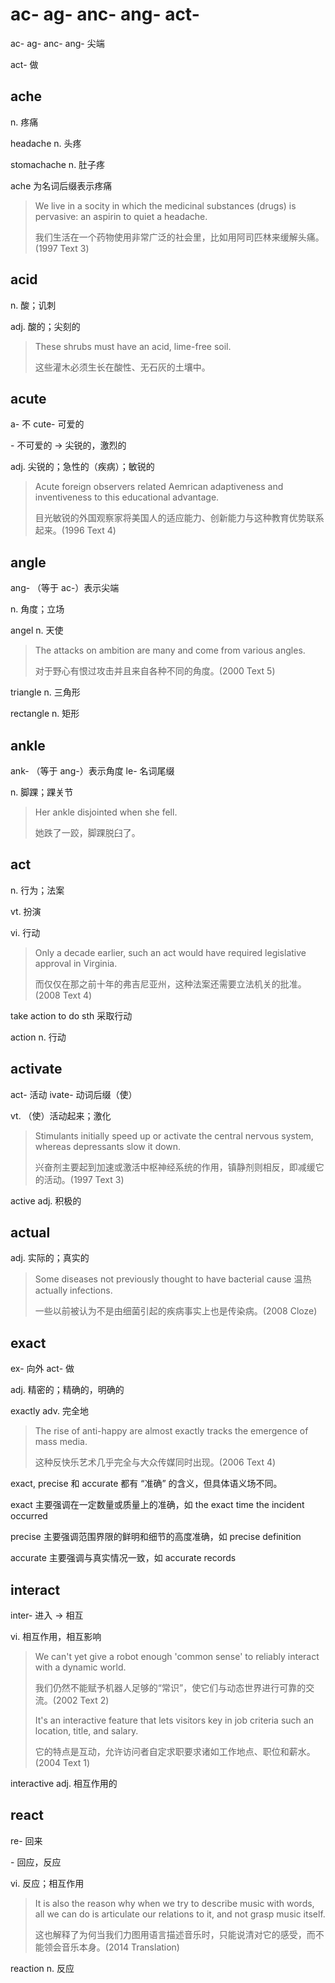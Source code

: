 # ac- ag- anc- ang- act-

ac- ag- anc- ang- 尖端

act- 做

## ache

n. 疼痛

headache n. 头疼

stomachache n. 肚子疼

ache 为名词后缀表示疼痛

> We live in a socity in which the medicinal substances (drugs) is pervasive: an aspirin to quiet a headache.
>
> 我们生活在一个药物使用非常广泛的社会里，比如用阿司匹林来缓解头痛。(1997 Text 3)

## acid

n. 酸；讥刺

adj. 酸的；尖刻的

> These shrubs must have an acid, lime-free soil.
>
> 这些灌木必须生长在酸性、无石灰的土壤中。

## acute

a- 不 cute- 可爱的

\- 不可爱的 -> 尖锐的，激烈的

adj. 尖锐的；急性的（疾病）；敏锐的

> Acute foreign observers related Aemrican adaptiveness and inventiveness to this educational advantage.
>
> 目光敏锐的外国观察家将美国人的适应能力、创新能力与这种教育优势联系起来。(1996 Text 4)

## angle

ang- （等于 ac-）表示尖端

n. 角度；立场

angel n. 天使

> The attacks on ambition are many and come from various angles.
>
> 对于野心有恨过攻击并且来自各种不同的角度。(2000 Text 5)

triangle n. 三角形

rectangle n. 矩形

## ankle

ank- （等于 ang-）表示角度 le- 名词尾缀

n. 脚踝；踝关节

> Her ankle disjointed when she fell.
>
> 她跌了一跤，脚踝脱臼了。

## act

n. 行为；法案

vt. 扮演

vi. 行动

> Only a decade earlier, such an act would have required legislative approval in Virginia.
>
> 而仅仅在那之前十年的弗吉尼亚州，这种法案还需要立法机关的批准。(2008 Text 4)

take action to do sth 采取行动

action n. 行动

## activate

act- 活动 ivate- 动词后缀（使）

vt. （使）活动起来；激化

> Stimulants initially speed up or activate the central nervous system, whereas depressants slow it down.
>
> 兴奋剂主要起到加速或激活中枢神经系统的作用，镇静剂则相反，即减缓它的活动。(1997 Text 3)

active adj. 积极的

## actual

adj. 实际的；真实的

> Some diseases not previously thought to have bacterial cause 温热 actually infections.
>
> 一些以前被认为不是由细菌引起的疾病事实上也是传染病。(2008 Cloze)

## exact

ex- 向外 act- 做

adj. 精密的；精确的，明确的

exactly adv. 完全地

> The rise of anti-happy are almost exactly tracks the emergence of mass media.
>
> 这种反快乐艺术几乎完全与大众传媒同时出现。(2006 Text 4)

exact, precise 和 accurate 都有 “准确” 的含义，但具体语义场不同。

exact 主要强调在一定数量或质量上的准确，如 the exact time the incident occurred

precise 主要强调范围界限的鲜明和细节的高度准确，如 precise definition

accurate 主要强调与真实情况一致，如 accurate records

## interact

inter- 进入 -> 相互

vi. 相互作用，相互影响

> We can't yet give a robot enough 'common sense' to reliably interact with a dynamic world.
>
> 我们仍然不能赋予机器人足够的“常识”，使它们与动态世界进行可靠的交流。(2002 Text 2)
>
> It's an interactive feature that lets visitors key in job criteria such an location, title, and salary.
>
> 它的特点是互动，允许访问者自定求职要求诸如工作地点、职位和薪水。(2004 Text 1)

interactive adj. 相互作用的

## react

re- 回来

\- 回应，反应

vi. 反应；相互作用

> It is also the reason why when we try to describe music with words, all we can do is articulate our relations to it, and not grasp music itself.
>
> 这也解释了为何当我们力图用语言描述音乐时，只能说清对它的感受，而不能领会音乐本身。(2014 Translation)

reaction n. 反应
